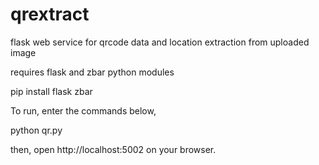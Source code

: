 # qrextract
flask web service for qrcode data and location extraction from uploaded image

requires flask and zbar python modules

  pip install flask zbar

To run, enter the commands below,

  python qr.py

then, open http://localhost:5002 on your browser.